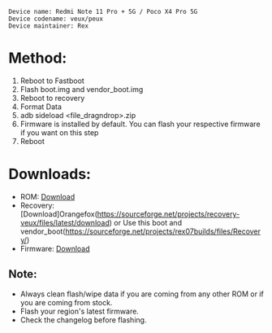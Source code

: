  ```
Device name: Redmi Note 11 Pro + 5G / Poco X4 Pro 5G
Device codename: veux/peux
Device maintainer: Rex
```

# Method:

1. Reboot to Fastboot
2. Flash boot.img and vendor_boot.img
3. Reboot to recovery
4. Format Data
5. adb sideload <file_dragndrop>.zip
6. Firmware is installed by default. You can flash your respective firmware if you want on this step
7. Reboot

# Downloads:

* ROM: [Download](https://sourceforge.net/projects/pixelstar/files/veux/uday/)
* Recovery: [Download]Orangefox(https://sourceforge.net/projects/recovery-veux/files/latest/download) or Use this boot and vendor_boot(https://sourceforge.net/projects/rex07builds/files/Recovery/)
* Firmware: [Download](https://xmfirmwareupdater.com/firmware/veux/)

## Note:

* Always clean flash/wipe data if you are coming from any other ROM or if you are coming from stock.
* Flash your region's latest firmware.
* Check the changelog before flashing.
